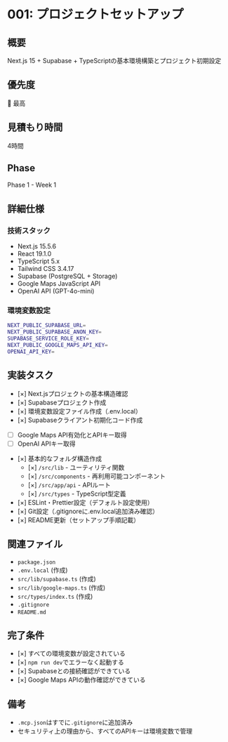 # 001: プロジェクトセットアップ

## 概要
Next.js 15 + Supabase + TypeScriptの基本環境構築とプロジェクト初期設定

## 優先度
🔴 最高

## 見積もり時間
4時間

## Phase
Phase 1 - Week 1

## 詳細仕様

### 技術スタック
- Next.js 15.5.6
- React 19.1.0
- TypeScript 5.x
- Tailwind CSS 3.4.17
- Supabase (PostgreSQL + Storage)
- Google Maps JavaScript API
- OpenAI API (GPT-4o-mini)

### 環境変数設定
```bash
NEXT_PUBLIC_SUPABASE_URL=
NEXT_PUBLIC_SUPABASE_ANON_KEY=
SUPABASE_SERVICE_ROLE_KEY=
NEXT_PUBLIC_GOOGLE_MAPS_API_KEY=
OPENAI_API_KEY=
```

## 実装タスク

- [×] Next.jsプロジェクトの基本構造確認
- [×] Supabaseプロジェクト作成
- [×] 環境変数設定ファイル作成（.env.local）
- [×] Supabaseクライアント初期化コード作成
- [ ] Google Maps API有効化とAPIキー取得
- [ ] OpenAI APIキー取得
- [×] 基本的なフォルダ構造作成
  - [×] `/src/lib` - ユーティリティ関数
  - [×] `/src/components` - 再利用可能コンポーネント
  - [×] `/src/app/api` - APIルート
  - [×] `/src/types` - TypeScript型定義
- [×] ESLint・Prettier設定（デフォルト設定使用）
- [×] Git設定（.gitignoreに.env.local追加済み確認）
- [×] README更新（セットアップ手順記載）

## 関連ファイル
- `package.json`
- `.env.local` (作成)
- `src/lib/supabase.ts` (作成)
- `src/lib/google-maps.ts` (作成)
- `src/types/index.ts` (作成)
- `.gitignore`
- `README.md`

## 完了条件
- [×] すべての環境変数が設定されている
- [×] `npm run dev`でエラーなく起動する
- [×] Supabaseとの接続確認ができている
- [×] Google Maps APIの動作確認ができている

## 備考
- `.mcp.json`はすでに`.gitignore`に追加済み
- セキュリティ上の理由から、すべてのAPIキーは環境変数で管理
